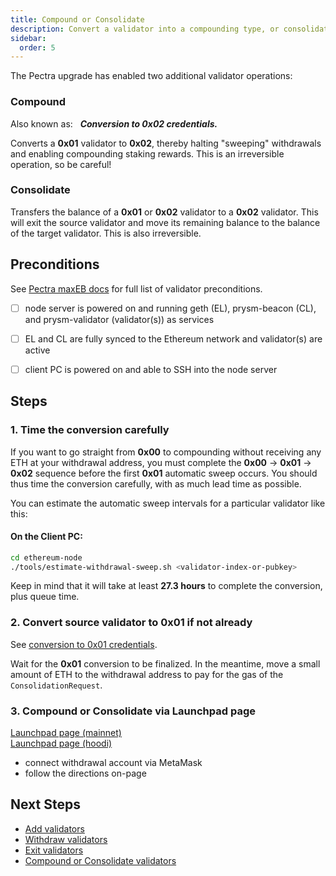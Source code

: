 ```yaml
---
title: Compound or Consolidate
description: Convert a validator into a compounding type, or consolidate into another.
sidebar:
  order: 5
---
```

The Pectra upgrade has enabled two additional validator operations:

### Compound
Also known as: &nbsp; ***Conversion to 0x02 credentials.***

Converts a **0x01** validator to **0x02**, thereby halting "sweeping" withdrawals and enabling compounding staking rewards.  This is an irreversible operation, so be careful!

### Consolidate
Transfers the balance of a **0x01** or **0x02** validator to a **0x02** validator.  This will exit the source validator and move its remaining balance to the balance of the target validator.  This is also irreversible.

## Preconditions
See [Pectra maxEB docs](https://ethereum.org/en/roadmap/pectra/maxeb) for full list of validator preconditions.
- [ ] node server is powered on and running geth (EL), prysm-beacon (CL), and prysm-validator (validator(s)) as services
- [ ] EL and CL are fully synced to the Ethereum network and validator(s) are active
- [ ] client PC is powered on and able to SSH into the node server


## Steps

### 1. Time the conversion carefully
If you want to go straight from **0x00** to compounding without receiving any ETH at your withdrawal address, you must complete the **0x00** → **0x01** → **0x02** sequence before the first **0x01** automatic sweep occurs.  You should thus time the conversion carefully, with as much lead time as possible.

You can estimate the automatic sweep intervals for a particular validator like this:

#### On the Client PC:

```bash
cd ethereum-node
./tools/estimate-withdrawal-sweep.sh <validator-index-or-pubkey>
```

Keep in mind that it will take at least **27.3 hours** to complete the conversion, plus queue time.

### 2. Convert source validator to **0x01** if not already

See [conversion to 0x01 credentials](./partial-withdrawal.md).

Wait for the **0x01** conversion to be finalized.  In the meantime, move a small amount of ETH to the withdrawal address to pay for the gas of the `ConsolidationRequest`.

### 3.  Compound or Consolidate via Launchpad page
[Launchpad page (mainnet)](https://launchpad.ethereum.org/en/validator-actions)<br/>
[Launchpad page (hoodi)](https://hoodi.launchpad.ethereum.org/en/validator-actions)
- connect withdrawal account via MetaMask
- follow the directions on-page

## Next Steps
- [Add validators](./add-validators.md)
- [Withdraw validators](./partial-withdrawal.md)
- [Exit validators](./voluntary-exit.md)
- [Compound or Consolidate validators](./compound_or_consolidate.md)
